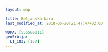 ```yaml
---
layout: map

title: Beljanska bara
last_modified_at: 2018-05-20T21:47:47+02:00

WDPA: [555560011]
geoSrbija:
  L1_183: [157]
---
```

